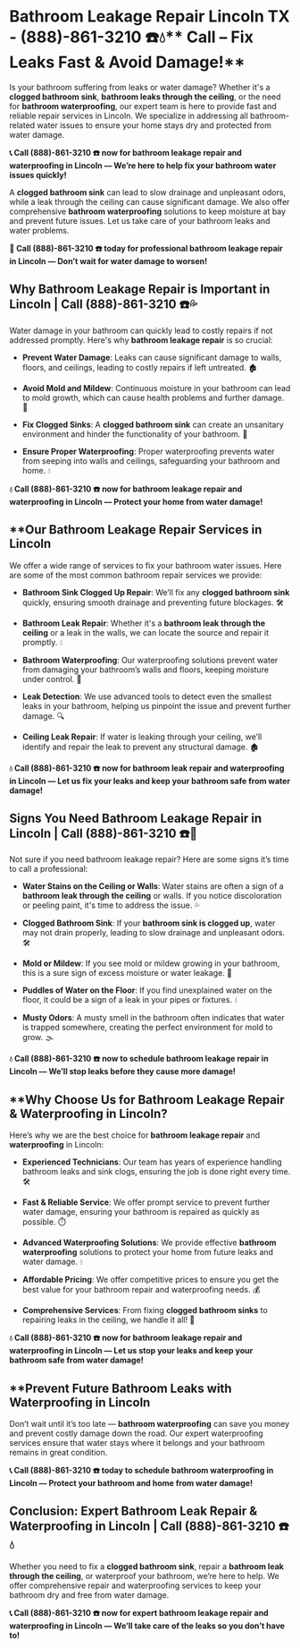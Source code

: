 # Bathroom Leakage Repair Lincoln TX - (888)-861-3210 ☎️💧** Call – Fix Leaks Fast & Avoid Damage!**

Is your bathroom suffering from leaks or water damage? Whether it's a **clogged bathroom sink**, **bathroom leaks through the ceiling**, or the need for **bathroom waterproofing**, our expert team is here to provide fast and reliable repair services in Lincoln. We specialize in addressing all bathroom-related water issues to ensure your home stays dry and protected from water damage.

**📞 Call (888)-861-3210 ☎️ now for bathroom leakage repair and waterproofing in Lincoln — We’re here to help fix your bathroom water issues quickly!**

A **clogged bathroom sink** can lead to slow drainage and unpleasant odors, while a leak through the ceiling can cause significant damage. We also offer comprehensive **bathroom waterproofing** solutions to keep moisture at bay and prevent future issues. Let us take care of your bathroom leaks and water problems.

**🚨 Call (888)-861-3210 ☎️ today for professional bathroom leakage repair in Lincoln — Don’t wait for water damage to worsen!**

## **Why Bathroom Leakage Repair is Important in Lincoln | Call (888)-861-3210 ☎️💦**

Water damage in your bathroom can quickly lead to costly repairs if not addressed promptly. Here's why **bathroom leakage repair** is so crucial:

- **Prevent Water Damage**: Leaks can cause significant damage to walls, floors, and ceilings, leading to costly repairs if left untreated. 🏚️
- **Avoid Mold and Mildew**: Continuous moisture in your bathroom can lead to mold growth, which can cause health problems and further damage. 🦠
- **Fix Clogged Sinks**: A **clogged bathroom sink** can create an unsanitary environment and hinder the functionality of your bathroom. 🚿
- **Ensure Proper Waterproofing**: Proper waterproofing prevents water from seeping into walls and ceilings, safeguarding your bathroom and home. 💧

**💧 Call (888)-861-3210 ☎️ now for bathroom leakage repair and waterproofing in Lincoln — Protect your home from water damage!**

## **Our Bathroom Leakage Repair Services in Lincoln 

We offer a wide range of services to fix your bathroom water issues. Here are some of the most common bathroom repair services we provide:

- **Bathroom Sink Clogged Up Repair**: We’ll fix any **clogged bathroom sink** quickly, ensuring smooth drainage and preventing future blockages. 🛠️
- **Bathroom Leak Repair**: Whether it's a **bathroom leak through the ceiling** or a leak in the walls, we can locate the source and repair it promptly. 💧
- **Bathroom Waterproofing**: Our waterproofing solutions prevent water from damaging your bathroom’s walls and floors, keeping moisture under control. 🚿
- **Leak Detection**: We use advanced tools to detect even the smallest leaks in your bathroom, helping us pinpoint the issue and prevent further damage. 🔍
- **Ceiling Leak Repair**: If water is leaking through your ceiling, we’ll identify and repair the leak to prevent any structural damage. 🏚️

**💧 Call (888)-861-3210 ☎️ now for bathroom leak repair and waterproofing in Lincoln — Let us fix your leaks and keep your bathroom safe from water damage!**

## **Signs You Need Bathroom Leakage Repair in Lincoln | Call (888)-861-3210 ☎️🚨**

Not sure if you need bathroom leakage repair? Here are some signs it’s time to call a professional:

- **Water Stains on the Ceiling or Walls**: Water stains are often a sign of a **bathroom leak through the ceiling** or walls. If you notice discoloration or peeling paint, it's time to address the issue. 💦
- **Clogged Bathroom Sink**: If your **bathroom sink is clogged up**, water may not drain properly, leading to slow drainage and unpleasant odors. 🛠️
- **Mold or Mildew**: If you see mold or mildew growing in your bathroom, this is a sure sign of excess moisture or water leakage. 🦠
- **Puddles of Water on the Floor**: If you find unexplained water on the floor, it could be a sign of a leak in your pipes or fixtures. 💧
- **Musty Odors**: A musty smell in the bathroom often indicates that water is trapped somewhere, creating the perfect environment for mold to grow. 🌫️

**💧 Call (888)-861-3210 ☎️ now to schedule bathroom leakage repair in Lincoln — We’ll stop leaks before they cause more damage!**

## **Why Choose Us for Bathroom Leakage Repair & Waterproofing in Lincoln? 

Here’s why we are the best choice for **bathroom leakage repair** and **waterproofing** in Lincoln:

- **Experienced Technicians**: Our team has years of experience handling bathroom leaks and sink clogs, ensuring the job is done right every time. 🛠️
- **Fast & Reliable Service**: We offer prompt service to prevent further water damage, ensuring your bathroom is repaired as quickly as possible. ⏱️
- **Advanced Waterproofing Solutions**: We provide effective **bathroom waterproofing** solutions to protect your home from future leaks and water damage. 💧
- **Affordable Pricing**: We offer competitive prices to ensure you get the best value for your bathroom repair and waterproofing needs. 💰
- **Comprehensive Services**: From fixing **clogged bathroom sinks** to repairing leaks in the ceiling, we handle it all! 🔧

**💧 Call (888)-861-3210 ☎️ now for bathroom leakage repair and waterproofing in Lincoln — Let us stop your leaks and keep your bathroom safe from water damage!**

## **Prevent Future Bathroom Leaks with Waterproofing in Lincoln 

Don’t wait until it’s too late — **bathroom waterproofing** can save you money and prevent costly damage down the road. Our expert waterproofing services ensure that water stays where it belongs and your bathroom remains in great condition.

**📞 Call (888)-861-3210 ☎️ today to schedule bathroom waterproofing in Lincoln — Protect your bathroom and home from water damage!**

## **Conclusion: Expert Bathroom Leak Repair & Waterproofing in Lincoln | Call (888)-861-3210 ☎️💧**

Whether you need to fix a **clogged bathroom sink**, repair a **bathroom leak through the ceiling**, or waterproof your bathroom, we’re here to help. We offer comprehensive repair and waterproofing services to keep your bathroom dry and free from water damage.

**📞 Call (888)-861-3210 ☎️ now for expert bathroom leakage repair and waterproofing in Lincoln — We’ll take care of the leaks so you don’t have to!**
